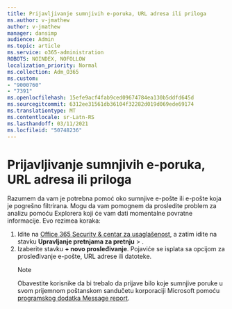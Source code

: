 ```yaml
---
title: Prijavljivanje sumnjivih e-poruka, URL adresa ili priloga
ms.author: v-jmathew
author: v-jmathew
manager: dansimp
audience: Admin
ms.topic: article
ms.service: o365-administration
ROBOTS: NOINDEX, NOFOLLOW
localization_priority: Normal
ms.collection: Adm_O365
ms.custom:
- "9000760"
- "7391"
ms.openlocfilehash: 15efe9acf4fab9ced09674784ea130b5ddfd645d
ms.sourcegitcommit: 6312ee31561db36104f32282d019d069ede69174
ms.translationtype: MT
ms.contentlocale: sr-Latn-RS
ms.lasthandoff: 03/11/2021
ms.locfileid: "50748236"
---
```

# <a name="report-suspicious-emails-urls-or-attachments"></a>Prijavljivanje sumnjivih e-poruka, URL adresa ili priloga

Razumem da vam je potrebna pomoć oko sumnjive e-pošte ili e-pošte koja je pogrešno filtrirana. Mogu da vam pomognem da prosledite problem za analizu pomoću Explorera koji će vam dati momentalne povratne informacije. Evo rezimea koraka:

1. Idite na [Office 365 Security & centar za usaglašenost](https://go.microsoft.com/fwlink/p/?linkid=2077143), a zatim idite na stavku **Upravljanje pretnjama za pretnju**  >  [](https://go.microsoft.com/fwlink/?linkid=2101521).
2. Izaberite stavku **+ novo prosleđivanje**. Pojaviće se isplata sa opcijom za prosleđivanje e-pošte, URL adrese ili datoteke.
    > [!NOTE]
    > Obavestite korisnike da bi trebalo da prijave bilo koje sumnjive poruke u svom prijemnom poštanskom sandučetu korporaciji Microsoft pomoću [programskog dodatka Message report](https://go.microsoft.com/fwlink/?linkid=2092385).
